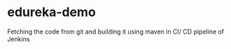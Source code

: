 # edureka-demo
Fetching the code from git and  building it using maven  in CI/ CD pipeline of Jenkins
